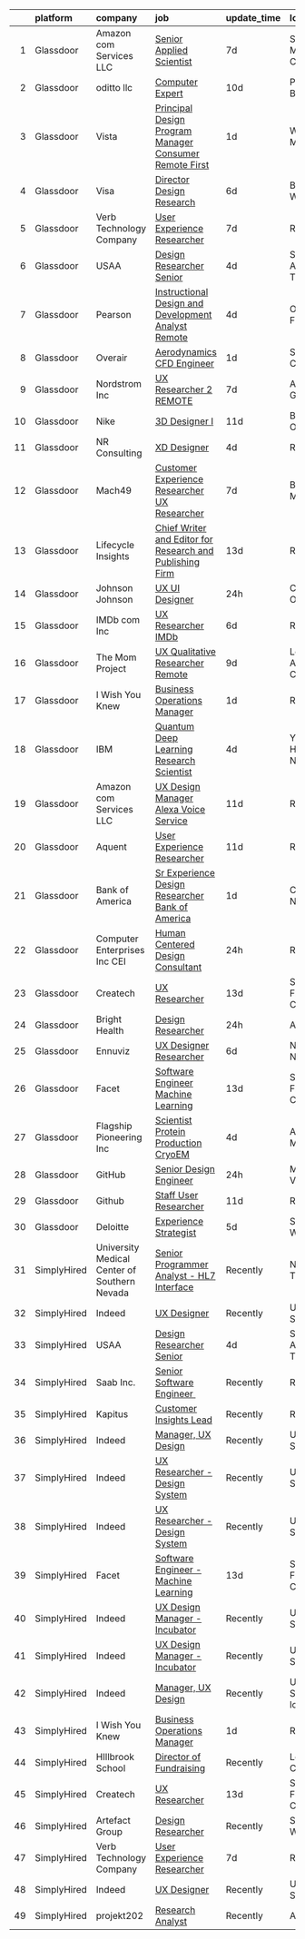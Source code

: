 

|    | platform    | company                                      | job                                                                                                                                                                                                                                                                                                                                                                                                                                                                                                                                                                                                                                                                                                                                                                                                                                                                                                                                                  | update_time   | location                  |
|---:|:------------|:---------------------------------------------|:-----------------------------------------------------------------------------------------------------------------------------------------------------------------------------------------------------------------------------------------------------------------------------------------------------------------------------------------------------------------------------------------------------------------------------------------------------------------------------------------------------------------------------------------------------------------------------------------------------------------------------------------------------------------------------------------------------------------------------------------------------------------------------------------------------------------------------------------------------------------------------------------------------------------------------------------------------|:--------------|:--------------------------|
|  1 | Glassdoor   | Amazon com Services LLC                      | [Senior Applied Scientist](https://www.glassdoor.com/partner/jobListing.htm?pos=128&ao=1136043&s=58&guid=00000181ae40dd0180650ea8d4bed415&src=GD_JOB_AD&t=SR&vt=w&cs=1_baedc9c9&cb=1656485895780&jobListingId=1007953430603&jrtk=3-0-1g6n41n9qjm55801-1g6n41na9i6ht800-c12a849ca62c62d8-)                                                                                                                                                                                                                                                                                                                                                                                                                                                                                                                                                                                                                                                            | 7d            | Santa Monica, CA          |
|  2 | Glassdoor   | oditto  llc                                  | [Computer Expert](https://www.glassdoor.com/partner/jobListing.htm?pos=125&ao=1136043&s=58&guid=00000181ae40dd0180650ea8d4bed415&src=GD_JOB_AD&t=SR&vt=w&ea=1&cs=1_b1f0930c&cb=1656485895779&jobListingId=1007948716733&jrtk=3-0-1g6n41n9qjm55801-1g6n41na9i6ht800-c71bb59208b54072-)                                                                                                                                                                                                                                                                                                                                                                                                                                                                                                                                                                                                                                                                | 10d           | Palm Beach, FL            |
|  3 | Glassdoor   | Vista                                        | [Principal Design Program Manager  Consumer   Remote First](https://www.glassdoor.com/partner/jobListing.htm?pos=114&ao=1136043&s=58&guid=00000181ae40dd0180650ea8d4bed415&src=GD_JOB_AD&t=SR&vt=w&cs=1_55c36f5e&cb=1656485895777&jobListingId=1007967373892&jrtk=3-0-1g6n41n9qjm55801-1g6n41na9i6ht800-fdbb71f5685efca4-)                                                                                                                                                                                                                                                                                                                                                                                                                                                                                                                                                                                                                           | 1d            | Waltham, MA               |
|  4 | Glassdoor   | Visa                                         | [Director Design Research](https://www.glassdoor.com/partner/jobListing.htm?pos=105&ao=1136043&s=58&guid=00000181ae40dd0180650ea8d4bed415&src=GD_JOB_AD&t=SR&vt=w&cs=1_ea7aad76&cb=1656485895774&jobListingId=1007958246561&jrtk=3-0-1g6n41n9qjm55801-1g6n41na9i6ht800-24765438d2870bae-)                                                                                                                                                                                                                                                                                                                                                                                                                                                                                                                                                                                                                                                            | 6d            | Bellevue, WA              |
|  5 | Glassdoor   | Verb Technology Company                      | [User Experience Researcher](https://www.glassdoor.com/partner/jobListing.htm?pos=106&ao=1136043&s=58&guid=00000181ae40dd0180650ea8d4bed415&src=GD_JOB_AD&t=SR&vt=w&ea=1&cs=1_d94e8dda&cb=1656485895774&jobListingId=1007955064417&jrtk=3-0-1g6n41n9qjm55801-1g6n41na9i6ht800-4d84f451532df2a7-)                                                                                                                                                                                                                                                                                                                                                                                                                                                                                                                                                                                                                                                     | 7d            | Remote                    |
|  6 | Glassdoor   | USAA                                         | [Design Researcher Senior](https://www.glassdoor.com/partner/jobListing.htm?pos=110&ao=1136043&s=58&guid=00000181ae40dd0180650ea8d4bed415&src=GD_JOB_AD&t=SR&vt=w&cs=1_7443d122&cb=1656485895775&jobListingId=1007961786215&jrtk=3-0-1g6n41n9qjm55801-1g6n41na9i6ht800-2c256946ed70069b-)                                                                                                                                                                                                                                                                                                                                                                                                                                                                                                                                                                                                                                                            | 4d            | San Antonio, TX           |
|  7 | Glassdoor   | Pearson                                      | [Instructional Design and Development Analyst  Remote ](https://www.glassdoor.com/partner/jobListing.htm?pos=117&ao=1136043&s=58&guid=00000181ae40dd0180650ea8d4bed415&src=GD_JOB_AD&t=SR&vt=w&cs=1_4e1fb8c9&cb=1656485895778&jobListingId=1007961779978&jrtk=3-0-1g6n41n9qjm55801-1g6n41na9i6ht800-006a54f66be86eb8-)                                                                                                                                                                                                                                                                                                                                                                                                                                                                                                                                                                                                                               | 4d            | Orlando, FL               |
|  8 | Glassdoor   | Overair                                      | [Aerodynamics CFD Engineer](https://www.glassdoor.com/partner/jobListing.htm?pos=116&ao=1136043&s=58&guid=00000181ae40dd0180650ea8d4bed415&src=GD_JOB_AD&t=SR&vt=w&ea=1&cs=1_13be19b4&cb=1656485895778&jobListingId=1007966653459&jrtk=3-0-1g6n41n9qjm55801-1g6n41na9i6ht800-67109eab97e4a715-)                                                                                                                                                                                                                                                                                                                                                                                                                                                                                                                                                                                                                                                      | 1d            | Santa Ana, CA             |
|  9 | Glassdoor   | Nordstrom Inc                                | [UX Researcher 2   REMOTE](https://www.glassdoor.com/partner/jobListing.htm?pos=111&ao=1136043&s=58&guid=00000181ae40dd0180650ea8d4bed415&src=GD_JOB_AD&t=SR&vt=w&cs=1_d04bc0a1&cb=1656485895775&jobListingId=1007954513235&jrtk=3-0-1g6n41n9qjm55801-1g6n41na9i6ht800-207b47fc880934c0-)                                                                                                                                                                                                                                                                                                                                                                                                                                                                                                                                                                                                                                                            | 7d            | Atlanta, GA               |
| 10 | Glassdoor   | Nike                                         | [3D Designer I](https://www.glassdoor.com/partner/jobListing.htm?pos=120&ao=1136043&s=58&guid=00000181ae40dd0180650ea8d4bed415&src=GD_JOB_AD&t=SR&vt=w&cs=1_d659cbed&cb=1656485895778&jobListingId=1007947826288&jrtk=3-0-1g6n41n9qjm55801-1g6n41na9i6ht800-612dfb3f0eb8356f-)                                                                                                                                                                                                                                                                                                                                                                                                                                                                                                                                                                                                                                                                       | 11d           | Beaverton, OR             |
| 11 | Glassdoor   | NR Consulting                                | [XD Designer](https://www.glassdoor.com/partner/jobListing.htm?pos=121&ao=1136043&s=58&guid=00000181ae40dd0180650ea8d4bed415&src=GD_JOB_AD&t=SR&vt=w&ea=1&cs=1_a3363795&cb=1656485895778&jobListingId=1007962200876&jrtk=3-0-1g6n41n9qjm55801-1g6n41na9i6ht800-37fe6b4c132875a9-)                                                                                                                                                                                                                                                                                                                                                                                                                                                                                                                                                                                                                                                                    | 4d            | Remote                    |
| 12 | Glassdoor   | Mach49                                       | [Customer Experience Researcher  UX Researcher ](https://www.glassdoor.com/partner/jobListing.htm?pos=101&ao=1110586&s=58&guid=00000181ae40dd0180650ea8d4bed415&src=GD_JOB_AD&t=SR&vt=w&ea=1&cs=1_1c9e3aa0&cb=1656485895774&jobListingId=1007954542445&cpc=654405A9B1E0A9F5&jrtk=3-0-1g6n41n9qjm55801-1g6n41na9i6ht800-188a60f7eb7a7494--6NYlbfkN0C-sxr0l_wSOZIDB38dXNuJhKPbqohXUGYC1bSDZ3MUUQgHxGzDLv1iMw_PNc-VPkk7HqGb7DrGnLVN32uK6euByH515ureRAfxgg2QlsQgniz5BQWTlCgo-91GV0KaMo1c69cPVUg5cJg4lb0NIxt-Xl86ZyAQ5-4zHWoFAZ0Qvm_2O3fVl52nFVpX0tBS1ZiepKXSp0BNnf3wDO1VrM9AHViBVfSJIkAbsT_JZPZnZY1mcE2DK4JoLyMRCBLf_gkRfC_6GElAUvmCrnf5fYu0JrATrkZokIPzVNjKCU-3ZnHZVZnph-GzUgtdEzprHhzTA33iko5Kry715A-ltZy11QPBTyJ30YM6p67fC2oTiEB7DnULk18a6_8HSkqs1PA9eQl_eRBcCap1KJ3ZOYg2oKd04oFmJD7NCea3lfzf4EXQppCzi9wJcIuDbYWa2KDKGasGQLUss4mFtLqw0OOjdMBqpUqfocPZkV84ym8HrRXbHrnelN7nI29XkuZtbuz59CcNonqiQI2tQyFbtr6ImOe9ui_nBn0%3D)                              | 7d            | Boston, MA                |
| 13 | Glassdoor   | Lifecycle Insights                           | [Chief Writer and Editor for Research and Publishing Firm](https://www.glassdoor.com/partner/jobListing.htm?pos=124&ao=1136043&s=58&guid=00000181ae40dd0180650ea8d4bed415&src=GD_JOB_AD&t=SR&vt=w&cs=1_831f7ac5&cb=1656485895779&jobListingId=1007942887745&jrtk=3-0-1g6n41n9qjm55801-1g6n41na9i6ht800-b4d448a0efd4cc08-)                                                                                                                                                                                                                                                                                                                                                                                                                                                                                                                                                                                                                            | 13d           | Remote                    |
| 14 | Glassdoor   | Johnson   Johnson                            | [UX UI Designer](https://www.glassdoor.com/partner/jobListing.htm?pos=109&ao=1136043&s=58&guid=00000181ae40dd0180650ea8d4bed415&src=GD_JOB_AD&t=SR&vt=w&cs=1_b04c7bfc&cb=1656485895775&jobListingId=1007969655063&jrtk=3-0-1g6n41n9qjm55801-1g6n41na9i6ht800-125c94c5b5c58034-)                                                                                                                                                                                                                                                                                                                                                                                                                                                                                                                                                                                                                                                                      | 24h           | Cincinnati, OH            |
| 15 | Glassdoor   | IMDb com  Inc                                | [UX Researcher  IMDb](https://www.glassdoor.com/partner/jobListing.htm?pos=129&ao=1136043&s=58&guid=00000181ae40dd0180650ea8d4bed415&src=GD_JOB_AD&t=SR&vt=w&cs=1_50722f9d&cb=1656485895780&jobListingId=1007957418675&jrtk=3-0-1g6n41n9qjm55801-1g6n41na9i6ht800-c268364bb23a3570-)                                                                                                                                                                                                                                                                                                                                                                                                                                                                                                                                                                                                                                                                 | 6d            | Remote                    |
| 16 | Glassdoor   | The Mom Project                              | [UX Qualitative Researcher  Remote ](https://www.glassdoor.com/partner/jobListing.htm?pos=103&ao=1110586&s=58&guid=00000181ae40dd0180650ea8d4bed415&src=GD_JOB_AD&t=SR&vt=w&cs=1_b3a20b9d&cb=1656485895774&jobListingId=1007949242344&cpc=47CFDC01B3F81FAC&jrtk=3-0-1g6n41n9qjm55801-1g6n41na9i6ht800-9208417558e82f03--6NYlbfkN0BDp_epf89aHDQhKpPegNJQ_ldQpEFZQsM9OcONMGxWx6pU56EKHF58QjVdAUvn2gWoCpvj5ao-ujwaSIfdbtLVUuExDxIqwaOHktFGCIiuoZKaAR8gaiANtU_UsXw7nxczMp1zC4FAi5EyPnJi3cI4UPnRigf3IonbZCVfxAu5rVBPK9Zs-L8N4a0pUMr8SVMIUgU8OOIhhWXtljxTDFibRbq8wYTPrfSYRhTX6iqciDgg9ctmNl-eeujuGGFF-1ux4N5JuVEB3jNxp2hSoUgD6rbvURxAvmqzXz9AIGQHIMrEGAsABmEJrbithbnz_s5SWO2Qv81pyxDiMth4asC_oRAcvPPvTPmKg74mn16tZPan7xeH6OuGzYlf5-g8OG1XDkli38ONgO3ccBpIGVrFdq2h0kG0gz9FsDPY-tfn8ejLxXQ6crD8QxhFO60KQVydPaRhQMx65I60IxhyugrAxaIu2NQHkseg3at5shXszXPH_wbVJPsgBQw0Dc1nDSXmfLEaydMw8vDhlwVxvZAsxhG2abliQv388mXhnki2n6cREOmamb04wbTuq2uaG_WH7p-VsfOtZg%3D%3D) | 9d            | Los Angeles, CA           |
| 17 | Glassdoor   | I Wish You Knew                              | [Business Operations Manager](https://www.glassdoor.com/partner/jobListing.htm?pos=108&ao=1136043&s=58&guid=00000181ae40dd0180650ea8d4bed415&src=GD_JOB_AD&t=SR&vt=w&ea=1&cs=1_acf26769&cb=1656485895775&jobListingId=1007967011797&jrtk=3-0-1g6n41n9qjm55801-1g6n41na9i6ht800-4498ff174f1cba7a-)                                                                                                                                                                                                                                                                                                                                                                                                                                                                                                                                                                                                                                                    | 1d            | Remote                    |
| 18 | Glassdoor   | IBM                                          | [Quantum Deep Learning Research Scientist](https://www.glassdoor.com/partner/jobListing.htm?pos=122&ao=1136043&s=58&guid=00000181ae40dd0180650ea8d4bed415&src=GD_JOB_AD&t=SR&vt=w&cs=1_481b6c31&cb=1656485895778&jobListingId=1007962844102&jrtk=3-0-1g6n41n9qjm55801-1g6n41na9i6ht800-dc919cd91790c932-)                                                                                                                                                                                                                                                                                                                                                                                                                                                                                                                                                                                                                                            | 4d            | Yorktown Heights, NY      |
| 19 | Glassdoor   | Amazon com Services LLC                      | [UX Design Manager  Alexa Voice Service](https://www.glassdoor.com/partner/jobListing.htm?pos=118&ao=1136043&s=58&guid=00000181ae40dd0180650ea8d4bed415&src=GD_JOB_AD&t=SR&vt=w&cs=1_f3fd0ce0&cb=1656485895778&jobListingId=1007946578399&jrtk=3-0-1g6n41n9qjm55801-1g6n41na9i6ht800-56624207547786c4-)                                                                                                                                                                                                                                                                                                                                                                                                                                                                                                                                                                                                                                              | 11d           | Remote                    |
| 20 | Glassdoor   | Aquent                                       | [User Experience Researcher](https://www.glassdoor.com/partner/jobListing.htm?pos=104&ao=1110586&s=58&guid=00000181ae40dd0180650ea8d4bed415&src=GD_JOB_AD&t=SR&vt=w&cs=1_2729d2b5&cb=1656485895774&jobListingId=1007947575845&cpc=9908D8D4413DBB8A&jrtk=3-0-1g6n41n9qjm55801-1g6n41na9i6ht800-8398e86d62796fed--6NYlbfkN0DMrcEu7yrtATojKJA7cEzGQ3FdRGWLh0CZQInL4ECGI9gD0Wolx9R2EDT7B77c2cTfSS0sKx0sPrTiiXrRC4mCy6wvlcZIyaaPwzM8wGJyx9NQOU_eJTkritVdPf6wW3MPn0Q3jkpTzsfWDBEmPQAWOMx6fG0EbOPYZVXRuDgN8lp9-lJmMrDnoCpOzxpT8ZX3nOgOrv3PC81dgGX5C3qy-cjKv4LTqw7lxkcv3Zvn1JlBPW_cUrf6IbtC-eoa3MgJSKEiM__4AYelX5zSQ4U63vZokKO859q6m1qVjQB1BSWVg1Zj8sQNr4gwC5rkUhMTXA_T4dnpAe9t5l2Uiv2y8fwmm8SO6vBnPMq73dTavOr-E_364ZLcTQ6mU4WC-21dUCZ0-hmH_5y8RdrDQEgBPhbeey6k8I5BB8CcdjKMhSPG1LQbcrrChVPdBSbGL9ba8vGUnNaOhg%3D%3D)                                                                                                                                         | 11d           | Remote                    |
| 21 | Glassdoor   | Bank of America                              | [Sr  Experience Design Researcher  Bank of America](https://www.glassdoor.com/partner/jobListing.htm?pos=112&ao=1136043&s=58&guid=00000181ae40dd0180650ea8d4bed415&src=GD_JOB_AD&t=SR&vt=w&cs=1_bc535b6a&cb=1656485895775&jobListingId=1007966429703&jrtk=3-0-1g6n41n9qjm55801-1g6n41na9i6ht800-02ddd629686c10de-)                                                                                                                                                                                                                                                                                                                                                                                                                                                                                                                                                                                                                                   | 1d            | Charlotte, NC             |
| 22 | Glassdoor   | Computer Enterprises  Inc   CEI              | [Human Centered Design Consultant](https://www.glassdoor.com/partner/jobListing.htm?pos=102&ao=1110586&s=58&guid=00000181ae40dd0180650ea8d4bed415&src=GD_JOB_AD&t=SR&vt=w&ea=1&cs=1_79b4ba45&cb=1656485895774&jobListingId=1007968535526&cpc=9908D8D4413DBB8A&jrtk=3-0-1g6n41n9qjm55801-1g6n41na9i6ht800-def89c390d6f5422--6NYlbfkN0AVVnl_N3xmP3MApcGA3sr6MLnz8P423WWILI1WvbjE8Ry71v-lom9NKs8rBQiPPSd_lwDojoCgmbORjvElkJw8NX89Sh_BjJah9SKZCsQWS3uI8nih6vwF2eJ5GS_wJfsDO5IUBkFwok2v6x4ocmxI51CY5Rzx3MrVUasKNbGYC2BGIVrZUGNbqgJ8T1py9l3CwH_cyBpg_30-sK2NunBCv6nlRztBxAtK_Zkqfq79eMIaLp-AeTuWoBpbAK9v8joQhWtxmMQKtZqDz64UN09gVEIaZEKVq-_WoCMAy8_sEZzXEGqRvOcdUna_bZibAPloi7HxEU70thcv4Krr9OfGBCpR3CEy8gxTKaPDKPYkIAd1SpK69jL8W36Zkj9l1zJxJF2CrE055bjL3KZwQ4SAJ1wPH_GVC7iCe5aiOXLuczPKQtCwW4tEhDxiPTxKbRosalf1N4qIKZOLVQ7D1koaXqIUMwXdqyygK9Q3whpWA0k7IxuWKuMBXdDu5WGOlx5-Rp9ruh5MIJiGypbxFB_X)                                                          | 24h           | Remote                    |
| 23 | Glassdoor   | Createch                                     | [UX Researcher](https://www.glassdoor.com/partner/jobListing.htm?pos=113&ao=1136043&s=58&guid=00000181ae40dd0180650ea8d4bed415&src=GD_JOB_AD&t=SR&vt=w&ea=1&cs=1_9d8dea12&cb=1656485895777&jobListingId=1007942486177&jrtk=3-0-1g6n41n9qjm55801-1g6n41na9i6ht800-f2ce10c15be7bc6a-)                                                                                                                                                                                                                                                                                                                                                                                                                                                                                                                                                                                                                                                                  | 13d           | San Francisco, CA         |
| 24 | Glassdoor   | Bright Health                                | [Design Researcher](https://www.glassdoor.com/partner/jobListing.htm?pos=115&ao=1136043&s=58&guid=00000181ae40dd0180650ea8d4bed415&src=GD_JOB_AD&t=SR&vt=w&ea=1&cs=1_6d2b119a&cb=1656485895777&jobListingId=1007968669579&jrtk=3-0-1g6n41n9qjm55801-1g6n41na9i6ht800-838337c59f408c46-)                                                                                                                                                                                                                                                                                                                                                                                                                                                                                                                                                                                                                                                              | 24h           | Austin, TX                |
| 25 | Glassdoor   | Ennuviz                                      | [UX Designer   Researcher](https://www.glassdoor.com/partner/jobListing.htm?pos=130&ao=1136043&s=58&guid=00000181ae40dd0180650ea8d4bed415&src=GD_JOB_AD&t=SR&vt=w&cs=1_aa1404b8&cb=1656485895780&jobListingId=1007957202460&jrtk=3-0-1g6n41n9qjm55801-1g6n41na9i6ht800-bb8b6090dc9e4108-)                                                                                                                                                                                                                                                                                                                                                                                                                                                                                                                                                                                                                                                            | 6d            | New York, NY              |
| 26 | Glassdoor   | Facet                                        | [Software Engineer   Machine Learning](https://www.glassdoor.com/partner/jobListing.htm?pos=127&ao=1136043&s=58&guid=00000181ae40dd0180650ea8d4bed415&src=GD_JOB_AD&t=SR&vt=w&ea=1&cs=1_9886a723&cb=1656485895780&jobListingId=1007942852875&jrtk=3-0-1g6n41n9qjm55801-1g6n41na9i6ht800-d72e5880989bd4aa-)                                                                                                                                                                                                                                                                                                                                                                                                                                                                                                                                                                                                                                           | 13d           | San Francisco, CA         |
| 27 | Glassdoor   | Flagship Pioneering  Inc                     | [Scientist  Protein Production CryoEM](https://www.glassdoor.com/partner/jobListing.htm?pos=123&ao=1136043&s=58&guid=00000181ae40dd0180650ea8d4bed415&src=GD_JOB_AD&t=SR&vt=w&cs=1_7a8469d3&cb=1656485895779&jobListingId=1007962093730&jrtk=3-0-1g6n41n9qjm55801-1g6n41na9i6ht800-a83d20365528e29e-)                                                                                                                                                                                                                                                                                                                                                                                                                                                                                                                                                                                                                                                | 4d            | Andover, MA               |
| 28 | Glassdoor   | GitHub                                       | [Senior Design Engineer](https://www.glassdoor.com/partner/jobListing.htm?pos=119&ao=1136043&s=58&guid=00000181ae40dd0180650ea8d4bed415&src=GD_JOB_AD&t=SR&vt=w&cs=1_708f247e&cb=1656485895778&jobListingId=1007969915142&jrtk=3-0-1g6n41n9qjm55801-1g6n41na9i6ht800-ea3ebd5657e48425-)                                                                                                                                                                                                                                                                                                                                                                                                                                                                                                                                                                                                                                                              | 24h           | McLean, VA                |
| 29 | Glassdoor   | Github                                       | [Staff User Researcher](https://www.glassdoor.com/partner/jobListing.htm?pos=126&ao=1136043&s=58&guid=00000181ae40dd0180650ea8d4bed415&src=GD_JOB_AD&t=SR&vt=w&cs=1_e40ff6db&cb=1656485895779&jobListingId=1007946628831&jrtk=3-0-1g6n41n9qjm55801-1g6n41na9i6ht800-24dffac83cec1c6b-)                                                                                                                                                                                                                                                                                                                                                                                                                                                                                                                                                                                                                                                               | 11d           | Remote                    |
| 30 | Glassdoor   | Deloitte                                     | [Experience Strategist](https://www.glassdoor.com/partner/jobListing.htm?pos=107&ao=1136043&s=58&guid=00000181ae40dd0180650ea8d4bed415&src=GD_JOB_AD&t=SR&vt=w&cs=1_ebf222f0&cb=1656485895774&jobListingId=1007958459453&jrtk=3-0-1g6n41n9qjm55801-1g6n41na9i6ht800-90b21840f0137d89-)                                                                                                                                                                                                                                                                                                                                                                                                                                                                                                                                                                                                                                                               | 5d            | Seattle, WA               |
| 31 | SimplyHired | University Medical Center of Southern Nevada | [Senior Programmer Analyst - HL7 Interface](https://www.simplyhired.com/job/M_ovQGtbV9PrAINJP9DhbCjCIqhBclTiONFFUMpBzc_ek0m7u1saLg?q=generative+design)                                                                                                                                                                                                                                                                                                                                                                                                                                                                                                                                                                                                                                                                                                                                                                                              | Recently      | Nashville, TN             |
| 32 | SimplyHired | Indeed                                       | [UX Designer](https://www.simplyhired.com/job/7GiZIE7D3Vdy_WwQaWJKRxT3iPyT6Rqzli4Zo5eTP3IEz4tsOt1bKA?q=generative+design)                                                                                                                                                                                                                                                                                                                                                                                                                                                                                                                                                                                                                                                                                                                                                                                                                            | Recently      | United States             |
| 33 | SimplyHired | USAA                                         | [Design Researcher Senior](https://www.simplyhired.com/job/cdHkorKyFETGdPBrD68YkCf2EvJvJlKd-Y-qphTRb_XBG7pDEQVWkg?q=generative+design)                                                                                                                                                                                                                                                                                                                                                                                                                                                                                                                                                                                                                                                                                                                                                                                                               | 4d            | San Antonio, TX           |
| 34 | SimplyHired | Saab Inc.                                    | [Senior Software Engineer ﻿](https://www.simplyhired.com/job/XGxxSbi_pQmghBTdNfKG3BCaBxwKkfnYwjhpRjm-rIVPcxLAmzaDCg?q=generative+design)                                                                                                                                                                                                                                                                                                                                                                                                                                                                                                                                                                                                                                                                                                                                                                                                             | Recently      | Remote                    |
| 35 | SimplyHired | Kapitus                                      | [Customer Insights Lead](https://www.simplyhired.com/job/bTieZCcw7msHC_A8ttJKWPBlviFTrgfq3XZ_HAuzqAIetM_5TSsIog?q=generative+design)                                                                                                                                                                                                                                                                                                                                                                                                                                                                                                                                                                                                                                                                                                                                                                                                                 | Recently      | Remote                    |
| 36 | SimplyHired | Indeed                                       | [Manager, UX Design](https://www.simplyhired.com/job/to3spEYsdj0YX6-0lvslE3sR84JlByylOIX8nU0h93KyJNxPY22Zag?q=generative+design)                                                                                                                                                                                                                                                                                                                                                                                                                                                                                                                                                                                                                                                                                                                                                                                                                     | Recently      | United States             |
| 37 | SimplyHired | Indeed                                       | [UX Researcher - Design System](https://www.simplyhired.com/job/e86TnqnxJQBRcV_2-RzGirxsIIbhg2mnrDU1i4D_XTnutJC9J-I8RQ?q=generative+design)                                                                                                                                                                                                                                                                                                                                                                                                                                                                                                                                                                                                                                                                                                                                                                                                          | Recently      | United States             |
| 38 | SimplyHired | Indeed                                       | [UX Researcher - Design System](https://www.simplyhired.com/job/e86TnqnxJQBRcV_2-RzGirxsIIbhg2mnrDU1i4D_XTnutJC9J-I8RQ?q=generative+design)                                                                                                                                                                                                                                                                                                                                                                                                                                                                                                                                                                                                                                                                                                                                                                                                          | Recently      | United States             |
| 39 | SimplyHired | Facet                                        | [Software Engineer - Machine Learning](https://www.simplyhired.com/job/rRl7LpYqGiIowLAwzbrNzMgXtXTFbKgtp-z9fo66PKEqX4Q6nYlO_w?q=generative+design)                                                                                                                                                                                                                                                                                                                                                                                                                                                                                                                                                                                                                                                                                                                                                                                                   | 13d           | San Francisco, CA         |
| 40 | SimplyHired | Indeed                                       | [UX Design Manager - Incubator](https://www.simplyhired.com/job/AHhJM-aDe-NcmNdwvJhb-gPxcmXcCkVLIE75boud2OpFtQMx5R_rYQ?q=generative+design)                                                                                                                                                                                                                                                                                                                                                                                                                                                                                                                                                                                                                                                                                                                                                                                                          | Recently      | United States             |
| 41 | SimplyHired | Indeed                                       | [UX Design Manager - Incubator](https://www.simplyhired.com/job/AHhJM-aDe-NcmNdwvJhb-gPxcmXcCkVLIE75boud2OpFtQMx5R_rYQ?q=generative+design)                                                                                                                                                                                                                                                                                                                                                                                                                                                                                                                                                                                                                                                                                                                                                                                                          | Recently      | United States             |
| 42 | SimplyHired | Indeed                                       | [Manager, UX Design](https://www.simplyhired.com/job/to3spEYsdj0YX6-0lvslE3sR84JlByylOIX8nU0h93KyJNxPY22Zag?q=generative+design)                                                                                                                                                                                                                                                                                                                                                                                                                                                                                                                                                                                                                                                                                                                                                                                                                     | Recently      | United States +1 location |
| 43 | SimplyHired | I Wish You Knew                              | [Business Operations Manager](https://www.simplyhired.com/job/BTK7s6DEugULoOJRcO1L8w1CNV7TyoAK9JgRDEcpvKurb0-JGPAvGg?q=generative+design)                                                                                                                                                                                                                                                                                                                                                                                                                                                                                                                                                                                                                                                                                                                                                                                                            | 1d            | Remote                    |
| 44 | SimplyHired | HIllbrook School                             | [Director of Fundraising](https://www.simplyhired.com/job/ENKUisqEPyXa1cUA81a4-YhdtzebfyE0gA8nVSY6VQ4HA2qzcaOKGg?q=generative+design)                                                                                                                                                                                                                                                                                                                                                                                                                                                                                                                                                                                                                                                                                                                                                                                                                | Recently      | Los Gatos, CA             |
| 45 | SimplyHired | Createch                                     | [UX Researcher](https://www.simplyhired.com/job/i7kHaMs_t4HJbJlYlCbNzuzUNip4IiMfa1iEYNfuICNgoGdDox8jZA?q=generative+design)                                                                                                                                                                                                                                                                                                                                                                                                                                                                                                                                                                                                                                                                                                                                                                                                                          | 13d           | San Francisco, CA         |
| 46 | SimplyHired | Artefact Group                               | [Design Researcher](https://www.simplyhired.com/job/-xY603yyVJJ09BLlDCy4MAUaN7ANWZ9M15sUZs8voaftkVFhrZLKNA?q=generative+design)                                                                                                                                                                                                                                                                                                                                                                                                                                                                                                                                                                                                                                                                                                                                                                                                                      | Recently      | Seattle, WA               |
| 47 | SimplyHired | Verb Technology Company                      | [User Experience Researcher](https://www.simplyhired.com/job/TD7bHcRs-FO0Fa6klOUM-fryrCP-YgdeUIcQCYo9bhSV9BOxL2e83A?q=generative+design)                                                                                                                                                                                                                                                                                                                                                                                                                                                                                                                                                                                                                                                                                                                                                                                                             | 7d            | Remote                    |
| 48 | SimplyHired | Indeed                                       | [UX Designer](https://www.simplyhired.com/job/7GiZIE7D3Vdy_WwQaWJKRxT3iPyT6Rqzli4Zo5eTP3IEz4tsOt1bKA?q=generative+design)                                                                                                                                                                                                                                                                                                                                                                                                                                                                                                                                                                                                                                                                                                                                                                                                                            | Recently      | United States             |
| 49 | SimplyHired | projekt202                                   | [Research Analyst](https://www.simplyhired.com/job/WCAhxAbAMZGeKx2PB526NtGdvsUJBDnzxAU4QjcPUwv8BzETqZcnZg?q=generative+design)                                                                                                                                                                                                                                                                                                                                                                                                                                                                                                                                                                                                                                                                                                                                                                                                                       | Recently      | Austin, TX                |